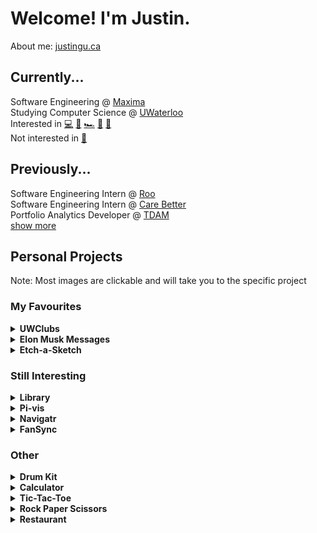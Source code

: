 # Welcome! I'm Justin.

About me: [justingu.ca](https://justingu.ca/)

## Currently...
Software Engineering @ [Maxima](https://maximahq.com/)<br>
Studying Computer Science @ [UWaterloo](https://uwaterloo.ca/)<br>
Interested in [💻](https://github.com/JusGu)
[🎨](https://www.malikafavre.com/)
[🏎](https://www.ferrari.com/en-EN/formula1)
[🎿](https://en.wikipedia.org/wiki/Skiing)
[🚶‍](https://en.wikipedia.org/wiki/Hiking)<br>
Not interested in 
[🥭](https://www.realfruitbubbletea.com/)

## Previously...
Software Engineering Intern @ [Roo](https://www.roo.vet/)<br>
Software Engineering Intern @ [Care Better](https://web.archive.org/web/20240416233400/https://carebetter.com/)<br>
Portfolio Analytics Developer @ [TDAM](https://www.td.com/ca/en/asset-management/)<br>
[show more](https://justingu.ca/resume.pdf)

## Personal Projects

Note: Most images are clickable and will take you to the specific project

### My Favourites
<details>
<summary><b>UWClubs</b></summary>
UWClubs brings together clubs across Waterloo to create a centralized place for students to find events.
<a href="https://uwclubs.com/"><img src="https://i.imgur.com/u8tQXI7.png"></a>
</details>

<details>
<summary><b>Elon Musk Messages</b></summary>
Elon's text messages from the Court of Chancery’s release. 47k unique visitors and 600k reddit impressions (as of April 14th, 2024).
<a href="https://jusgu.github.io/elon-musks-texts/"><img src="https://i.imgur.com/j4rgONL.png"></a>
</details>

<details>
<summary><b>Etch-a-Sketch</b></summary>
A simple online gridded drawing canvas with adjustable grid size. Plus, this was completely made using just HTML, CSS and JavaScript!
<a href="https://jusgu.github.io/etch-a-sketch"><img src="https://i.imgur.com/G7mpquZ.png"></a>
</details>

### Still Interesting

<details>
<summary><b>Library</b></summary>
Library is a great website for keeping track of all the books you've read! Plus, Library also works well on mobile! Plus, this was completely made using just HTML, CSS and JavaScript!
<a href="https://jusgu.github.io/library"><img src="https://i.imgur.com/hRd8CCS.png"></a>
</details>

<details>
<summary><b>Pi-vis</b></summary>
Website that visualizes the approximation of PI using the Monte Carlo method.
<a href="https://jusgu.github.io/pi-vis"><img src="https://i.imgur.com/Mv91ra1.png"></a>
</details>

<details>
<summary><b>Navigatr</b></summary>
Navigatr allows users to request real-time information (weather, transit times, restaurant locations) through text messaging
<a href="https://github.com/JusGu/sms_app"><img src="https://i.imgur.com/FTDJdxy.png"></a>
</details>

<details>
<summary><b>FanSync</b></summary>
FANSYNC connects and coordinates fans from around a stadium by displaying intricate graphics on a user's phone. It's software to transform any video into custom defined dimensions and display them on individual devices.

<a href="https://www.youtube.com/watch?v=QQZS6zPs-6o&ab_channel=JustinGu"><img src="https://i.gyazo.com/cfcf726e1cb39101952e9a5c24f711f0.gif"></a>

</details>

### Other
<details>
<summary><b>Drum Kit</b></summary>
Keyboard controlled online drum soundboard.

<a href="https://jusgu.github.io/drumkit/"><img src="https://i.imgur.com/f2e8Do8.png"></a>
</details>
<details>
<summary><b>Calculator</b></summary>
A simple online calculator.

<a href="https://jusgu.github.io/calculator"><img src="https://i.imgur.com/3HzNF9G.png" ></a>
</details>
<details>
<summary><b>Tic-Tac-Toe</b></summary>
Play Tic Tac Toe with a friend on the browser!

<a href="https://jusgu.github.io/tic-tac-toe/"><img src="https://i.imgur.com/1xbD92G.png" ></a>
</details>
</details>
<details>
<summary><b>Rock Paper Scissors</b></summary>
Play rock paper scissors against the computer up to a round of 5.

<a href="https://jusgu.github.io/rock-paper-scissors/"><img src="https://i.imgur.com/4OJW2ZI.png" ></a>
</details>
<details>
<summary><b>Restaurant</b></summary>
A mock restaurant page that supports tabbed browsing to access About, Menu and Contact page.

<a href="https://jusgu.github.io/restaurant/"><img src="https://i.imgur.com/YLSvjsV.png" ></a>
</details>


